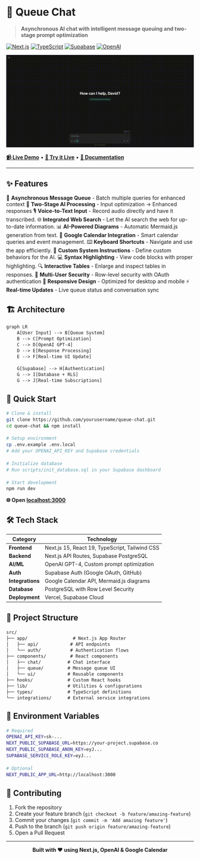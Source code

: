 # 🚀 Queue Chat

> **Asynchronous AI chat with intelligent message queuing and two-stage prompt optimization**

[![Next.js](https://img.shields.io/badge/Next.js-15-black?logo=next.js)](https://nextjs.org/)
[![TypeScript](https://img.shields.io/badge/TypeScript-5-blue?logo=typescript)](https://www.typescriptlang.org/)
[![Supabase](https://img.shields.io/badge/Supabase-Database-green?logo=supabase)](https://supabase.com/)
[![OpenAI](https://img.shields.io/badge/OpenAI-GPT--4-orange?logo=openai)](https://openai.com/)

![Queue Chat Demo](./public/demo.gif)

**[📹 Live Demo](./public/demo.mp4)** • **[🔗 Try it Live](#)** • **[📖 Documentation](#)**

---

## ✨ Features

🔄 **Asynchronous Message Queue** - Batch multiple queries for enhanced context
🧠 **Two-Stage AI Processing** - Input optimization → Enhanced responses
🎙️ **Voice-to-Text Input** - Record audio directly and have it transcribed.
🌐 **Integrated Web Search** - Let the AI search the web for up-to-date information.
📊 **AI-Powered Diagrams** - Automatic Mermaid.js generation from text.
📅 **Google Calendar Integration** - Smart calendar queries and event management.
⌨️ **Keyboard Shortcuts** - Navigate and use the app efficiently.
📝 **Custom System Instructions** - Define custom behaviors for the AI.
💻 **Syntax Highlighting** - View code blocks with proper highlighting.
🔍 **Interactive Tables** - Enlarge and inspect tables in responses.
🔐 **Multi-User Security** - Row-level security with OAuth authentication
📱 **Responsive Design** - Optimized for desktop and mobile
⚡ **Real-time Updates** - Live queue status and conversation sync

## 🏗️ Architecture

```mermaid
graph LR
    A[User Input] --> B[Queue System]
    B --> C[Prompt Optimization]
    C --> D[OpenAI GPT-4]
    D --> E[Response Processing]
    E --> F[Real-time UI Update]

    G[Supabase] --> H[Authentication]
    G --> I[Database + RLS]
    G --> J[Real-time Subscriptions]
```

## 🚀 Quick Start

```bash
# Clone & install
git clone https://github.com/yourusername/queue-chat.git
cd queue-chat && npm install

# Setup environment
cp .env.example .env.local
# Add your OPENAI_API_KEY and Supabase credentials

# Initialize database
# Run scripts/init_database.sql in your Supabase dashboard

# Start development
npm run dev
```

**🌐 Open [localhost:3000](http://localhost:3000)**

## 🛠️ Tech Stack

| Category | Technology |
|----------|------------|
| **Frontend** | Next.js 15, React 19, TypeScript, Tailwind CSS |
| **Backend** | Next.js API Routes, Supabase PostgreSQL |
| **AI/ML** | OpenAI GPT-4, Custom prompt optimization |
| **Auth** | Supabase Auth (Google OAuth, GitHub) |
| **Integrations** | Google Calendar API, Mermaid.js diagrams |
| **Database** | PostgreSQL with Row Level Security |
| **Deployment** | Vercel, Supabase Cloud |

## 📁 Project Structure

```
src/
├── app/                 # Next.js App Router
│   ├── api/            # API endpoints
│   └── auth/           # Authentication flows
├── components/         # React components
│   ├── chat/          # Chat interface
│   ├── queue/         # Message queue UI
│   └── ui/            # Reusable components
├── hooks/             # Custom React hooks
├── lib/               # Utilities & configurations
├── types/             # TypeScript definitions
└── integrations/      # External service integrations
```

## 🔧 Environment Variables

```bash
# Required
OPENAI_API_KEY=sk-...
NEXT_PUBLIC_SUPABASE_URL=https://your-project.supabase.co
NEXT_PUBLIC_SUPABASE_ANON_KEY=eyJ...
SUPABASE_SERVICE_ROLE_KEY=eyJ...

# Optional
NEXT_PUBLIC_APP_URL=http://localhost:3000
```

## 🤝 Contributing

1. Fork the repository
2. Create your feature branch (`git checkout -b feature/amazing-feature`)
3. Commit your changes (`git commit -m 'Add amazing feature'`)
4. Push to the branch (`git push origin feature/amazing-feature`)
5. Open a Pull Request

---

<div align="center">
  <strong>Built with ❤️ using Next.js, OpenAI & Google Calendar</strong>
</div>